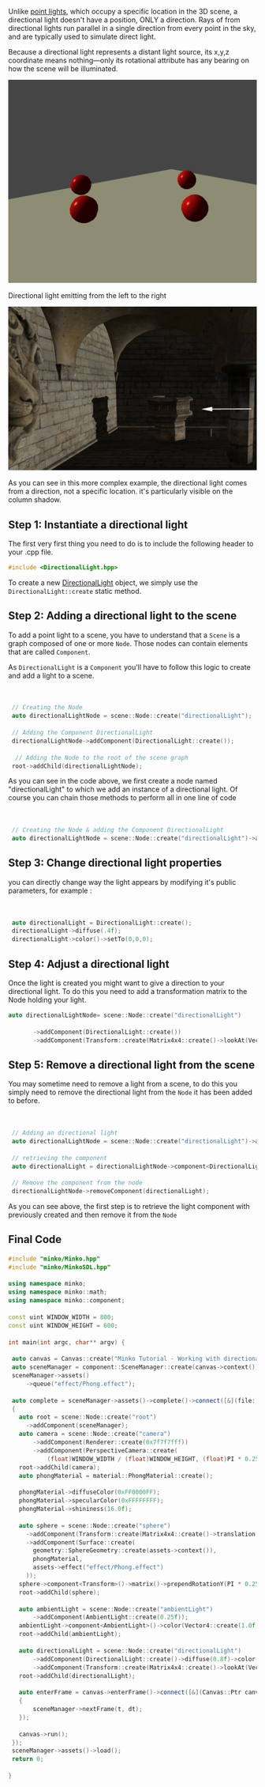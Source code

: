Unlike [point lights](../tutorial/27-Working_with_point_lights.md), which occupy a specific location in the 3D scene, a directional light doesn't have a position, ONLY a direction. Rays of from directional lights run parallel in a single direction from every point in the sky, and are typically used to simulate direct light.

Because a directional light represents a distant light source, its x,y,z coordinate means nothing—only its rotational attribute has any bearing on how the scene will be illuminated.

![](../../doc/image/Directionallight.png "../../doc/image/Directionallight.png")

Directional light emitting from the left to the right

![](../../doc/image/DirectionallightExample.png "../../doc/image/DirectionallightExample.png")

As you can see in this more complex example, the directional light comes from a direction, not a specific location. it's particularly visible on the column shadow.

Step 1: Instantiate a directional light
---------------------------------------

The first very first thing you need to do is to include the following header to your .cpp file.

```cpp
#include <DirectionalLight.hpp> 
```


To create a new [DirectionalLight](http://doc.minko.io/reference/v3/classminko_1_1component_1_1_directional_light.html) object, we simply use the `DirectionalLight::create` static method.

Step 2: Adding a directional light to the scene
-----------------------------------------------

To add a point light to a scene, you have to understand that a `Scene` is a graph composed of one or more `Node`. Those nodes can contain elements that are called `Component`.

As `DirectionalLight` is a `Component` you'll have to follow this logic to create and add a light to a scene.

```cpp


 // Creating the Node
 auto directionalLightNode = scene::Node::create("directionalLight");
       
 // Adding the Component DirectionalLight
 directionalLightNode->addComponent(DirectionalLight::create());

  // Adding the Node to the root of the scene graph
 root->addChild(directionalLightNode);

```


As you can see in the code above, we first create a node named "directionalLight" to which we add an instance of a directional light. Of course you can chain those methods to perform all in one line of code

```cpp


 // Creating the Node & adding the Component DirectionalLight
 auto directionalLightNode = scene::Node::create("directionalLight")->addComponent(DirectionalLight::create());

```


Step 3: Change directional light properties
-------------------------------------------

you can directly change way the light appears by modifying it's public parameters, for example : 
```cpp


 auto directionalLight = DirectionalLight::create();
 directionalLight->diffuse(.4f);
 directionalLight->color()->setTo(0,0,0);

```


Step 4: Adjust a directional light
----------------------------------

Once the light is created you might want to give a direction to your directional light. To do this you need to add a transformation matrix to the Node holding your light.

```cpp
auto directionalLightNode= scene::Node::create("directionalLight")

       ->addComponent(DirectionalLight::create())
       ->addComponent(Transform::create(Matrix4x4::create()->lookAt(Vector3::zero(), Vector3::create(15.f, 20.f, 0.f))));

```


Step 5: Remove a directional light from the scene
-------------------------------------------------

You may sometime need to remove a light from a scene, to do this you simply need to remove the directional light from the `Node` it has been added to before.

```cpp


 // Adding an directional light
 auto directionalLightNode = scene::Node::create("directionalLight")->addComponent(DirectionalLight::create());

 // retrieving the component 
 auto directionalLight = directionalLightNode->component<DirectionalLight>(0);

 // Remove the component from the node
 directionalLightNode->removeComponent(directionalLight);

```


As you can see above, the first step is to retrieve the light component with previously created and then remove it from the `Node`

Final Code
----------

```cpp
#include "minko/Minko.hpp" 
#include "minko/MinkoSDL.hpp"

using namespace minko; 
using namespace minko::math; 
using namespace minko::component;

const uint WINDOW_WIDTH = 800; 
const uint WINDOW_HEIGHT = 600;

int main(int argc, char** argv) {

 auto canvas = Canvas::create("Minko Tutorial - Working with directional lights", WINDOW_WIDTH, WINDOW_HEIGHT);
 auto sceneManager = component::SceneManager::create(canvas->context());
 sceneManager->assets()
     ->queue("effect/Phong.effect");
 
 auto complete = sceneManager->assets()->complete()->connect([&](file::AssetLibrary::Ptr assets)
 {
   auto root = scene::Node::create("root")
     ->addComponent(sceneManager);
   auto camera = scene::Node::create("camera")
       ->addComponent(Renderer::create(0x7f7f7fff))
       ->addComponent(PerspectiveCamera::create(
           (float)WINDOW_WIDTH / (float)WINDOW_HEIGHT, (float)PI * 0.25f, .1f, 1000.f));
   root->addChild(camera);
   auto phongMaterial = material::PhongMaterial::create();

   phongMaterial->diffuseColor(0xFF0000FF);
   phongMaterial->specularColor(0xFFFFFFFF);
   phongMaterial->shininess(16.0f);

   auto sphere = scene::Node::create("sphere")
     ->addComponent(Transform::create(Matrix4x4::create()->translation(0.f, 0.f, -5.f)))
     ->addComponent(Surface::create(
       geometry::SphereGeometry::create(assets->context()),
       phongMaterial,
       assets->effect("effect/Phong.effect")
     ));
   sphere->component<Transform>()->matrix()->prependRotationY(PI * 0.25f);
   root->addChild(sphere);

   auto ambientLight = scene::Node::create("ambientLight")
       ->addComponent(AmbientLight::create(0.25f));
   ambientLight->component<AmbientLight>()->color(Vector4::create(1.0f, 1.0f, 1.0f, 1.0f));
   root->addChild(ambientLight);

   auto directionalLight = scene::Node::create("directionalLight")
       ->addComponent(DirectionalLight::create()->diffuse(0.8f)->color(0xFFFFFFFF))
       ->addComponent(Transform::create(Matrix4x4::create()->lookAt(Vector3::create(), Vector3::create(5.0f, 0.0f, 0.0f))));
   root->addChild(directionalLight);

   auto enterFrame = canvas->enterFrame()->connect([&](Canvas::Ptr canvas, float t, float dt)
   {
       sceneManager->nextFrame(t, dt);
   });

   canvas->run();
 });
 sceneManager->assets()->load();
 return 0;

} 
```


